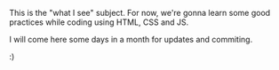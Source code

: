 This is the "what I see" subject. For now, we're gonna learn some good practices while coding using HTML, CSS and JS. 

I will come here some days in a month for updates and commiting.



:)
